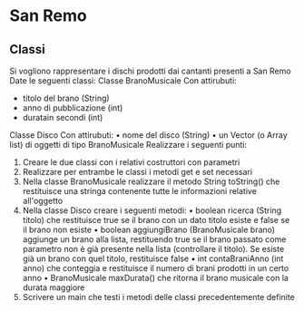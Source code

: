 # San Remo

## Classi
Si vogliono rappresentare i dischi prodotti dai cantanti presenti a San Remo
Date le seguenti classi:
Classe BranoMusicale
Con attirubuti:
- titolo del brano (String)
- anno di pubblicazione (int)
- duratain secondi (int)

Classe Disco
Con attirubuti:
• nome del disco (String)
• un Vector (o Array list) di oggetti di tipo BranoMusicale
Realizzare i seguenti punti:
1. Creare le due classi con i relativi costruttori con parametri
2. Realizzare per entrambe le classi i metodi get e set necessari
3. Nella classe BranoMusicale realizzare il metodo String toString() che restituisce
una stringa contenente tutte le informazioni relative all'oggetto
4. Nella classe Disco creare i seguenti metodi:
• boolean ricerca (String titolo) che restituisce true se il brano con un dato titolo
esiste e false se il brano non esiste
• boolean aggiungiBrano (BranoMusicale brano) aggiunge un brano alla lista, 
restituendo true se il brano passato come parametro non è già presente nella lista
(controllare il titolo). Se esiste già un brano con quel titolo, restituisce false
• int contaBraniAnno (int anno) che conteggia e restituisce il numero di brani 
prodotti in un certo anno
• BranoMusicale maxDurata() che ritorna il brano musicale con la durata maggiore
5. Scrivere un main che testi i metodi delle classi precedentemente definite